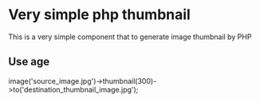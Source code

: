 Very simple php thumbnail
===================

This is a very simple component that to generate image thumbnail by PHP

Use age
-----------
<?php
require 'SimpleThumbnail.php';
SimpleThumbnail::start()->image('source_image.jpg')->thumbnail(300)->to('destination_thumbnail_image.jpg');
